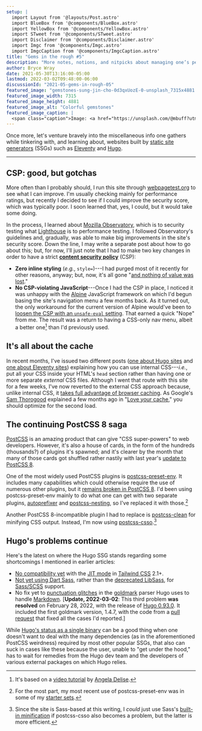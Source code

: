 ```yaml
---
setup: |
  import Layout from '@layouts/Post.astro'
  import BlueBox from '@components/BlueBox.astro'
  import YellowBox from '@components/YellowBox.astro'
  import STweet from '@components/STweet.astro'
  import Disclaimer from '@components/Disclaimer.astro'
  import Imgc from '@components/Imgc.astro'
  import ImgcCaption from '@components/ImgcCaption.astro'
title: "Gems in the rough #5"
description: "More notes, notions, and nitpicks about managing one’s personal website."
author: Bryce Wray
date: 2021-05-30T13:16:00-05:00
lastmod: 2022-03-02T09:48:00-06:00
discussionId: "2021-05-gems-in-rough-05"
featured_image: "gemstones-sung-jin-cho-0d3qxUozE-0-unsplash_7315x4881.jpg"
featured_image_width: 7315
featured_image_height: 4881
featured_image_alt: "Colorful gemstones"
featured_image_caption: |
  <span class="caption">Image: <a href="https://unsplash.com/@mbuff?utm_source=unsplash&utm_medium=referral&utm_content=creditCopyText">Sung Jin Cho</a>; <a href="https://unsplash.com/s/photos/gemstones?utm_source=unsplash&utm_medium=referral&utm_content=creditCopyText">Unsplash</a></span>
---
```


Once more, let's venture bravely into the miscellaneous info one gathers while tinkering with, and learning about, websites built by [static site generators](https://jamstack.org/generators) (SSGs) such as [Eleventy](https://11ty.dev) and [Hugo](https://gohugo.io).

---

## CSP: good, but gotchas

More often than I probably should, I run this site through [webpagetest.org](https://webpagetest.org) to see what I can improve. I'm usually checking mainly for performance ratings, but recently I decided to see if I could improve the security score, which was typically poor. I soon learned that, yes, I could, but it would take some doing.

In the process, I learned about [Mozilla Observatory](https://observatory.mozilla.org), which is to security testing what [Lighthouse](https://developers.google.com/web/tools/lighthouse) is to performance testing. I followed Observatory's guidelines and, gradually, was able to make big improvements in the site's security score. Down the line, I may write a separate post about how to go about this; but, for now, I'll just note that I had to make two key changes in order to have a strict [**content security policy**](https://developer.mozilla.org/en-US/docs/Web/HTTP/CSP) (CSP):

- **Zero inline styling** (*e.g.*, `style=`)---I had purged most of it recently for other reasons, anyway; but, now, it's all gone "[and nothing of value was lost](https://english.stackexchange.com/questions/5679/what-is-the-origin-of-the-phrase-and-nothing-of-value-was-lost)."
- **No CSP-violating JavaScript**---Once I had the CSP in place, I noticed it was unhappy with the [Alpine](https://github.com/alpinejs/alpine) JavaScript framework on which I'd begun basing the site's navigation menu a few months back. As it turned out, the only workaround for the current version of Alpine would've been to [loosen the CSP with an `unsafe-eval` setting](https://github.com/alpinejs/alpine/issues/237). That earned a quick "Nope" from me. The result was a return to having a CSS-only nav menu, albeit a better one[^newMenu] than I'd previously used.

[^newMenu]:  It's based on a [video tutorial](https://www.youtube.com/watch?v=SIzi9z8mrTk) by [Angela Delise](https://www.angeladelise.com/).

## It's all about the cache

In recent months, I've issued two different posts ([one about Hugo sites](/posts/2021/02/tailwind-head-hugo-pipes/) and [one about Eleventy sites](/posts/2021/03/tailwind-head-eleventy/)) explaining how you can use internal CSS---*i.e.*, put all your CSS inside your HTML's `head` section rather than having one or more separate *external* CSS files. Although I went that route with this site for a few weeks, I've now reverted to the external CSS approach because, unlike internal CSS, it [takes full advantage of browser caching](https://gtmetrix.com/leverage-browser-caching.html). As Google's [Sam Thorogood](https://whistlr.info/) explained a few months ago in "[Love your cache](https://web.dev/love-your-cache/)," you should optimize for the second load.

## The continuing PostCSS 8 saga

[PostCSS](https://postcss.org) is an amazing product that can give "CSS super-powers" to web developers. However, it's also a house of cards, in the form of the hundreds (thousands?) of plugins it's spawned; and it's clearer by the month that many of those cards got shuffled rather nastily with last year's [update to PostCSS 8](https://evilmartians.com/chronicles/postcss-8-plugin-migration).

One of the most widely used PostCSS plugins is [postcss-preset-env](https://preset-env.cssdb.org/). It includes many capabilities which could otherwise require the use of numerous other plugins, but it [remains broken in PostCSS 8](https://github.com/csstools/postcss-preset-env/issues/191). I'd been using postcss-preset-env mainly to do what one can get with two separate plugins, [autoprefixer](https://github.com/postcss/autoprefixer) and [postcss-nesting](https://github.com/csstools/postcss-nesting), so I've replaced it with those.[^presetStarters]

[^presetStarters]: For the most part, my most recent use of postcss-preset-env was in some of my [starter sets](/posts/2021/03/beginners-luck-update/).

Another PostCSS 8-incompatible plugin I had to replace is [postcss-clean](https://github.com/leodido/postcss-clean) for minifying CSS output. Instead, I'm now using [postcss-csso](https://github.com/lahmatiy/postcss-csso).[^sassOnly]

[^sassOnly]: Since the site is Sass-based at this writing, I *could* just use Sass's [built-in minification](https://sass-lang.com/documentation/cli/dart-sass#style) if postcss-csso also becomes a problem, but the latter is more efficient.

## Hugo's problems continue

Here's the latest on where the Hugo SSG stands regarding some shortcomings I mentioned in earlier articles:

- [No compatibility yet](https://github.com/gohugoio/hugo/issues/8343) with the [JIT mode](https://tailwindcss.com/docs/just-in-time-mode) in [Tailwind CSS](https://tailwindcss.com) 2.1+.
- [Not yet using Dart Sass](https://github.com/gohugoio/hugo/issues/8299), rather than the [deprecated LibSass](https://sass-lang.com/blog/libsass-is-deprecated), for [Sass/SCSS](https://sass-lang.com) support.
- No fix yet to [punctuation glitches](https://github.com/yuin/goldmark/issues/180) in the [goldmark](https://github.com/yuin/goldmark) parser Hugo uses to handle [Markdown](https://daringfireball.net/projects/markdown). \[**Update, 2022-03-02**: This third problem **was resolved** on February 28, 2022, with the release of [Hugo 0.93.0](https://github.com/gohugoio/hugo/releases/tag/v0.93.0). It included the first goldmark version, 1.4.7, with the code from a [pull request](https://github.com/yuin/goldmark/pull/280) that fixed all the cases I'd reported.]

While [Hugo's status as a single binary](https://discourse.gohugo.io/t/what-will-2021-bring-for-hugo/31098/5) can be a good thing when one doesn't want to deal with the many dependencies (as in the aforementioned PostCSS weirdness) required by most other popular SSGs, that also can suck in cases like these because the user, unable to "get under the hood," has to wait for remedies from the Hugo dev team and the developers of various external packages on which Hugo relies.
